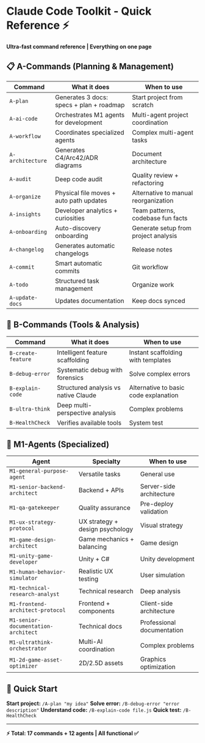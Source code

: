 # Claude Code Toolkit - Quick Reference ⚡

**Ultra-fast command reference | Everything on one page**

## 📋 A-Commands (Planning & Management)

| Command | What it does | When to use |
|---------|--------------|-------------|
| `A-plan` | Generates 3 docs: specs + plan + roadmap | Start project from scratch |
| `A-ai-code` | Orchestrates M1 agents for development | Multi-agent project coordination |
| `A-workflow` | Coordinates specialized agents | Complex multi-agent tasks |
| `A-architecture` | Generates C4/Arc42/ADR diagrams | Document architecture |
| `A-audit` | Deep code audit | Quality review + refactoring |
| `A-organize` | Physical file moves + auto path updates | Alternative to manual reorganization |
| `A-insights` | Developer analytics + curiosities | Team patterns, codebase fun facts |
| `A-onboarding` | Auto-discovery onboarding | Generate setup from project analysis |
| `A-changelog` | Generates automatic changelogs | Release notes |
| `A-commit` | Smart automatic commits | Git workflow |
| `A-todo` | Structured task management | Organize work |
| `A-update-docs` | Updates documentation | Keep docs synced |

## 🔧 B-Commands (Tools & Analysis)

| Command | What it does | When to use |
|---------|--------------|-------------|
| `B-create-feature` | Intelligent feature scaffolding | Instant scaffolding with templates |
| `B-debug-error` | Systematic debug with forensics | Solve complex errors |
| `B-explain-code` | Structured analysis vs native Claude | Alternative to basic code explanation |
| `B-ultra-think` | Deep multi-perspective analysis | Complex problems |
| `B-HealthCheck` | Verifies available tools | System test |

## 🤖 M1-Agents (Specialized)

| Agent | Specialty | When to use |
|-------|-----------|-------------|
| `M1-general-purpose-agent` | Versatile tasks | General use |
| `M1-senior-backend-architect` | Backend + APIs | Server-side architecture |
| `M1-qa-gatekeeper` | Quality assurance | Pre-deploy validation |
| `M1-ux-strategy-protocol` | UX strategy + design psychology | Visual strategy |
| `M1-game-design-architect` | Game mechanics + balancing | Game design |
| `M1-unity-game-developer` | Unity + C# | Unity development |
| `M1-human-behavior-simulator` | Realistic UX testing | User simulation |
| `M1-technical-research-analyst` | Technical research | Deep analysis |
| `M1-frontend-architect-protocol` | Frontend + components | Client-side architecture |
| `M1-senior-documentation-architect` | Technical docs | Professional documentation |
| `M1-ultrathink-orchestrator` | Multi-AI coordination | Complex problems |
| `M1-2d-game-asset-optimizer` | 2D/2.5D assets | Graphics optimization |

## 🚀 Quick Start

**Start project:** `/A-plan "my idea"`
**Solve error:** `/B-debug-error "error description"`
**Understand code:** `/B-explain-code file.js`
**Quick test:** `/B-HealthCheck`

---
**⚡ Total: 17 commands + 12 agents | All functional ✅**